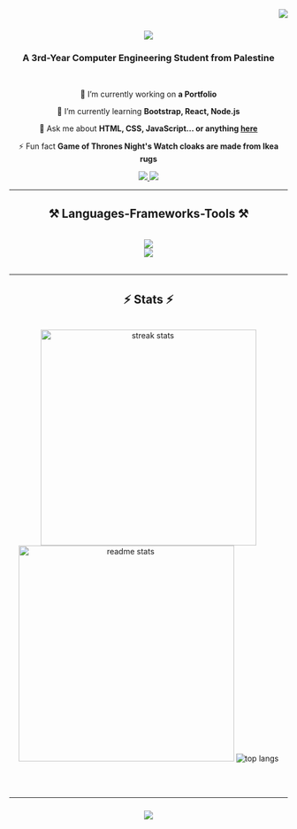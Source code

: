 <img align="right" src="https://visitor-badge.laobi.icu/badge?page_id=diaabadaha.diaabadaha" />

<h1 align="center">
    <img src="https://readme-typing-svg.herokuapp.com/?font=Righteous&size=35&center=true&vCenter=true&width=500&height=70&duration=3500&lines=Hi+There!+👋;+I'm+Diaa+Badaha!;" />
</h1>

<h3 align="center">A 3rd-Year Computer Engineering Student from Palestine</h3>

<br/>

<div align="center">
 
 🔭 I’m currently working on **a Portfolio**
 
 🌱 I’m currently learning **Bootstrap, React, Node.js**

💬 Ask me about **HTML, CSS, JavaScript... or anything [here](https://github.com/diaabadaha/diaabadaha/issues)**

⚡ Fun fact **Game of Thrones Night's Watch cloaks are made from Ikea rugs**

 </div>
 
<div align="center"> 
  <a href="mailto:d.bada7a@gmail.com">
    <img src="https://img.shields.io/badge/Gmail-333333?style=for-the-badge&logo=gmail&logoColor=red" />
  </a>
  <a href="https://linkedin.com/in/pedro-sales-muniz" target="_blank">
    <img src="https://img.shields.io/badge/LinkedIn-0077B5?style=for-the-badge&logo=linkedin&logoColor=white" target="_blank" />
  </a>
</div>

 <hr/>
 
<h2 align="center">⚒️ Languages-Frameworks-Tools ⚒️</h2>
<br/>
<div align="center">
    <img src="https://skillicons.dev/icons?i=react,bootstrap,html,css,vscode,github,figma,git,github" /><br>
    <img src="https://skillicons.dev/icons?i=nodejs,python,javascript,c,cpp,java" />
</div>

<br/>
<hr/>

<h2 align="center">⚡ Stats ⚡</h2>
<br>
<div align=center>
  <img width=390 src="https://github-readme-streak-stats-salesp07.vercel.app/?user=diaabadaha&count_private=true&theme=react&border_radius=10" alt="streak stats"/>
  <img width=390 src="https://github-readme-stats-salesp07.vercel.app/api?username=diaabadaha&count_private=true&show_icons=true&theme=react&rank_icon=github&border_radius=10" alt="readme stats" />
        <img alt="top langs" src="https://github-readme-stats.vercel.app/api/top-langs/?username=diaabadaha&layout=compact"/>

  <br/>
</div>

<br/><br/>

<hr/>
<h3 align="center">
    <img src="https://readme-typing-svg.herokuapp.com/?font=Righteous&size=25&center=true&vCenter=true&width=500&height=70&duration=3500&lines=Thanks+for+Visiting!+🙌;+Shoot+me+a+message+on+Linkedin!;" />
</h3>
<br/>
